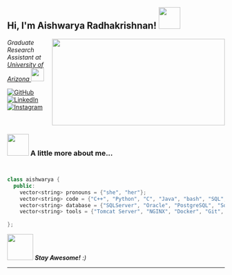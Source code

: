 <h2> Hi, I'm Aishwarya Radhakrishnan! <img src="https://media.giphy.com/media/mGcNjsfWAjY5AEZNw6/giphy.gif" width="50"></h2>
<img align='right' src="https://media.giphy.com/media/RbDKaczqWovIugyJmW/giphy.gif" width="400" height="200">
<p><em>Graduate Research Assistant at <a href="https://www.arizona.edu/">University of Arizona </a><img src="https://media.giphy.com/media/fYSnHlufseco8Fh93Z/giphy.gif" width="30">
  
</em></p>

<p align="left">
	<a href="https://github.com/aishwarya34"><img src="https://img.icons8.com/bubbles/50/000000/github.png" alt="GitHub"/></a>
	<a href="https://www.linkedin.com/in/aishwarya-radhakrishnan-111031b2/"><img src="https://img.icons8.com/bubbles/50/000000/linkedin.png" alt="LinkedIn"/></a>
	<a href="https://www.instagram.com/aishwarya347/"><img src="https://img.icons8.com/bubbles/50/000000/instagram.png" alt="Instagram"/></a>
</p>

</br>


### <img src="https://media.giphy.com/media/VgCDAzcKvsR6OM0uWg/giphy.gif" width="50"> A little more about me...  

```C++


class aishwarya {
  public:
    vector<string> pronouns = {"she", "her"};
    vector<string> code = {"C++", "Python", "C", "Java", "bash", "SQL", "Matlab", "TensorFlow", "Keras", "x86 Assembly", "LaTeX"};
    vector<string> database = {"SQLServer", "Oracle", "PostgreSQL", "Sqlite3", "MongoDB"};
    vector<string> tools = {"Tomcat Server", "NGINX", "Docker", "Git", "Spring MVC"};
  
};

```

<img src="https://media.giphy.com/media/LnQjpWaON8nhr21vNW/giphy.gif" width="60"> <em> <b>Stay Awesome!</b> :)</em>

---
 
